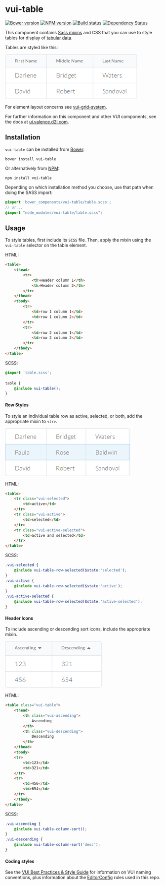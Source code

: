 # vui-table
[![Bower version][bower-image]][bower-url]
[![NPM version][npm-image]][npm-url]
[![Build status][ci-image]][ci-url]
[![Dependency Status][dependencies-image]][dependencies-url]

This component contains [Sass mixins](http://sass-lang.com) and CSS that you can use to style tables for display of [tabular data](http://www.w3.org/TR/html5/tabular-data.html).

Tables are styled like this:

![screenshot of table with data](/screenshots/small.png)

For element layout concerns see [vui-grid-system](https://github.com/Brightspace/valence-ui-grid-system).

For further information on this component and other VUI components, see the docs at [ui.valence.d2l.com](http://ui.valence.d2l.com/).

## Installation

`vui-table` can be installed from [Bower][bower-url]:
```shell
bower install vui-table
```

Or alternatively from [NPM][npm-url]:
```shell
npm install vui-table
```

Depending on which installation method you choose, use that path when doing the SASS import:

```scss
@import 'bower_components/vui-table/table.scss';
// or...
@import "node_modules/vui-table/table.scss";
```

## Usage

To style tables, first include its `SCSS` file. Then, apply the mixin using the `vui-table` selector on the table element.

HTML:
```html
<table>
	<thead>
		<tr>
			<th>Header column 1</th>
			<th>Header column 2</th>
		</tr>
	</thead>
	<tbody>
		<tr>
			<td>row 1 column 1</td>
			<td>row 1 column 2</td>
		</tr>
		<tr>
			<td>row 2 column 1</td>
			<td>row 2 column 2</td>
		</tr>
	</tbody>
</table>
```

SCSS:
```scss
@import 'table.scss';

table {
	@include vui-table();
}
```

#### Row Styles

To style an individual table row as active, selected, or both, add the appropriate mixin to `<tr>`.

![screenshot of table with styled rows](/screenshots/rows.png)

HTML:
```html
<table>
	<tr class="vui-selected">
		<td>active</td>
	</tr>
	<tr class="vui-active">
		<td>selected</td>
	</tr>
	<tr class="vui-active-selected">
		<td>active and selected</td>
	</tr>
</table>
```

SCSS:
```scss
.vui-selected {
	@include vui-table-row-selected($state:'selected');
}
.vui-active {
	@include vui-table-row-selected($state:'active');
}
.vui-active-selected {
	@include vui-table-row-selected($state:'active-selected');
}
```

#### Header Icons

To include ascending or descending sort icons, include the appropriate mixin.

![screenshot of table with sort icons](/screenshots/sort.png)

HTML:
```html
<table class="vui-table">
	<thead>
		<th class="vui-ascending">
			Ascending
		</th>
		<th class="vui-descending">
			Descending
		</th>
	</thead>
	<tbody>
	<tr>
		<td>123</td>
		<td>321</td>
	</tr>
	<tr>
		<td>456</td>
		<td>654</td>
	</tr>
	</tbody>
</table>
```

SCSS:
```scss
.vui-ascending {
	@include vui-table-column-sort();
}
.vui-descending {
	@include vui-table-column-sort('desc');
}
```

#### Coding styles
See the [VUI Best Practices & Style Guide](https://github.com/Brightspace/valence-ui-docs/wiki/Best-Practices-&-Style-Guide)
for information on VUI naming conventions, plus information about the [EditorConfig](http://editorconfig.org)
rules used in this repo.

[bower-url]: http://bower.io/search/?q=vui-table
[bower-image]: https://img.shields.io/bower/v/vui-table.svg
[npm-url]: https://www.npmjs.org/package/vui-table
[npm-image]: https://img.shields.io/npm/v/vui-table.svg
[ci-url]: https://travis-ci.org/Brightspace/valence-ui-table
[ci-image]: https://img.shields.io/travis-ci/Brightspace/valence-ui-table.svg
[dependencies-url]: https://david-dm.org/brightspace/valence-ui-table
[dependencies-image]: https://img.shields.io/david/Brightspace/valence-ui-table.svg

